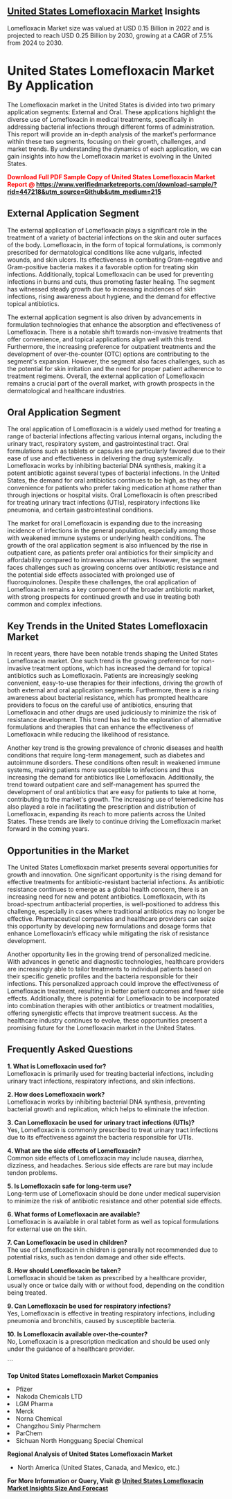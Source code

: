 <h2><a href="https://www.verifiedmarketreports.com/download-sample/?rid=447218&amp;utm_source=Github&amp;utm_medium=215" target="_blank">United States Lomefloxacin Market</a> Insights</h2><p>Lomefloxacin Market size was valued at USD 0.15 Billion in 2022 and is projected to reach USD 0.25 Billion by 2030, growing at a CAGR of 7.5% from 2024 to 2030.</p><p> <h1>United States Lomefloxacin Market By Application</h1> <p>The Lomefloxacin market in the United States is divided into two primary application segments: External and Oral. These applications highlight the diverse use of Lomefloxacin in medical treatments, specifically in addressing bacterial infections through different forms of administration. This report will provide an in-depth analysis of the market's performance within these two segments, focusing on their growth, challenges, and market trends. By understanding the dynamics of each application, we can gain insights into how the Lomefloxacin market is evolving in the United States.</p> <p><strong><p><span class=""><span style="color: #ff0000;"><strong>Download Full PDF Sample Copy of United States Lomefloxacin Market Report</strong> @ </span><a href="https://www.verifiedmarketreports.com/download-sample/?rid=447218&amp;utm_source=Github&amp;utm_medium=215" target="_blank">https://www.verifiedmarketreports.com/download-sample/?rid=447218&amp;utm_source=Github&amp;utm_medium=215</a></span></p></strong></p> <h2>External Application Segment</h2> <p>The external application of Lomefloxacin plays a significant role in the treatment of a variety of bacterial infections on the skin and outer surfaces of the body. Lomefloxacin, in the form of topical formulations, is commonly prescribed for dermatological conditions like acne vulgaris, infected wounds, and skin ulcers. Its effectiveness in combating Gram-negative and Gram-positive bacteria makes it a favorable option for treating skin infections. Additionally, topical Lomefloxacin can be used for preventing infections in burns and cuts, thus promoting faster healing. The segment has witnessed steady growth due to increasing incidences of skin infections, rising awareness about hygiene, and the demand for effective topical antibiotics. <p>The external application segment is also driven by advancements in formulation technologies that enhance the absorption and effectiveness of Lomefloxacin. There is a notable shift towards non-invasive treatments that offer convenience, and topical applications align well with this trend. Furthermore, the increasing preference for outpatient treatments and the development of over-the-counter (OTC) options are contributing to the segment's expansion. However, the segment also faces challenges, such as the potential for skin irritation and the need for proper patient adherence to treatment regimens. Overall, the external application of Lomefloxacin remains a crucial part of the overall market, with growth prospects in the dermatological and healthcare industries. </p> <h2>Oral Application Segment</h2> <p>The oral application of Lomefloxacin is a widely used method for treating a range of bacterial infections affecting various internal organs, including the urinary tract, respiratory system, and gastrointestinal tract. Oral formulations such as tablets or capsules are particularly favored due to their ease of use and effectiveness in delivering the drug systemically. Lomefloxacin works by inhibiting bacterial DNA synthesis, making it a potent antibiotic against several types of bacterial infections. In the United States, the demand for oral antibiotics continues to be high, as they offer convenience for patients who prefer taking medication at home rather than through injections or hospital visits. Oral Lomefloxacin is often prescribed for treating urinary tract infections (UTIs), respiratory infections like pneumonia, and certain gastrointestinal conditions. <p>The market for oral Lomefloxacin is expanding due to the increasing incidence of infections in the general population, especially among those with weakened immune systems or underlying health conditions. The growth of the oral application segment is also influenced by the rise in outpatient care, as patients prefer oral antibiotics for their simplicity and affordability compared to intravenous alternatives. However, the segment faces challenges such as growing concerns over antibiotic resistance and the potential side effects associated with prolonged use of fluoroquinolones. Despite these challenges, the oral application of Lomefloxacin remains a key component of the broader antibiotic market, with strong prospects for continued growth and use in treating both common and complex infections.</p> <h2>Key Trends in the United States Lomefloxacin Market</h2> <p>In recent years, there have been notable trends shaping the United States Lomefloxacin market. One such trend is the growing preference for non-invasive treatment options, which has increased the demand for topical antibiotics such as Lomefloxacin. Patients are increasingly seeking convenient, easy-to-use therapies for their infections, driving the growth of both external and oral application segments. Furthermore, there is a rising awareness about bacterial resistance, which has prompted healthcare providers to focus on the careful use of antibiotics, ensuring that Lomefloxacin and other drugs are used judiciously to minimize the risk of resistance development. This trend has led to the exploration of alternative formulations and therapies that can enhance the effectiveness of Lomefloxacin while reducing the likelihood of resistance. <p>Another key trend is the growing prevalence of chronic diseases and health conditions that require long-term management, such as diabetes and autoimmune disorders. These conditions often result in weakened immune systems, making patients more susceptible to infections and thus increasing the demand for antibiotics like Lomefloxacin. Additionally, the trend toward outpatient care and self-management has spurred the development of oral antibiotics that are easy for patients to take at home, contributing to the market's growth. The increasing use of telemedicine has also played a role in facilitating the prescription and distribution of Lomefloxacin, expanding its reach to more patients across the United States. These trends are likely to continue driving the Lomefloxacin market forward in the coming years.</p> <h2>Opportunities in the Market</h2> <p>The United States Lomefloxacin market presents several opportunities for growth and innovation. One significant opportunity is the rising demand for effective treatments for antibiotic-resistant bacterial infections. As antibiotic resistance continues to emerge as a global health concern, there is an increasing need for new and potent antibiotics. Lomefloxacin, with its broad-spectrum antibacterial properties, is well-positioned to address this challenge, especially in cases where traditional antibiotics may no longer be effective. Pharmaceutical companies and healthcare providers can seize this opportunity by developing new formulations and dosage forms that enhance Lomefloxacin’s efficacy while mitigating the risk of resistance development.</p> <p>Another opportunity lies in the growing trend of personalized medicine. With advances in genetic and diagnostic technologies, healthcare providers are increasingly able to tailor treatments to individual patients based on their specific genetic profiles and the bacteria responsible for their infections. This personalized approach could improve the effectiveness of Lomefloxacin treatment, resulting in better patient outcomes and fewer side effects. Additionally, there is potential for Lomefloxacin to be incorporated into combination therapies with other antibiotics or treatment modalities, offering synergistic effects that improve treatment success. As the healthcare industry continues to evolve, these opportunities present a promising future for the Lomefloxacin market in the United States.</p> <h2>Frequently Asked Questions</h2> <p><strong>1. What is Lomefloxacin used for?</strong><br> Lomefloxacin is primarily used for treating bacterial infections, including urinary tract infections, respiratory infections, and skin infections.</p> <p><strong>2. How does Lomefloxacin work?</strong><br> Lomefloxacin works by inhibiting bacterial DNA synthesis, preventing bacterial growth and replication, which helps to eliminate the infection.</p> <p><strong>3. Can Lomefloxacin be used for urinary tract infections (UTIs)?</strong><br> Yes, Lomefloxacin is commonly prescribed to treat urinary tract infections due to its effectiveness against the bacteria responsible for UTIs.</p> <p><strong>4. What are the side effects of Lomefloxacin?</strong><br> Common side effects of Lomefloxacin may include nausea, diarrhea, dizziness, and headaches. Serious side effects are rare but may include tendon problems.</p> <p><strong>5. Is Lomefloxacin safe for long-term use?</strong><br> Long-term use of Lomefloxacin should be done under medical supervision to minimize the risk of antibiotic resistance and other potential side effects.</p> <p><strong>6. What forms of Lomefloxacin are available?</strong><br> Lomefloxacin is available in oral tablet form as well as topical formulations for external use on the skin.</p> <p><strong>7. Can Lomefloxacin be used in children?</strong><br> The use of Lomefloxacin in children is generally not recommended due to potential risks, such as tendon damage and other side effects.</p> <p><strong>8. How should Lomefloxacin be taken?</strong><br> Lomefloxacin should be taken as prescribed by a healthcare provider, usually once or twice daily with or without food, depending on the condition being treated.</p> <p><strong>9. Can Lomefloxacin be used for respiratory infections?</strong><br> Yes, Lomefloxacin is effective in treating respiratory infections, including pneumonia and bronchitis, caused by susceptible bacteria.</p> <p><strong>10. Is Lomefloxacin available over-the-counter?</strong><br> No, Lomefloxacin is a prescription medication and should be used only under the guidance of a healthcare provider.</p> ```</p><p><strong>Top United States Lomefloxacin Market Companies</strong></p><div data-test-id=""><p><li>Pfizer</li><li> Nakoda Chemicals LTD</li><li> LGM Pharma</li><li> Merck</li><li> Norna Chemical</li><li> Changzhou Sinly Pharmchem</li><li> ParChem</li><li> Sichuan North Hongguang Special Chemical</li></p><div><strong>Regional Analysis of&nbsp;United States Lomefloxacin Market</strong></div><ul><li dir="ltr"><p dir="ltr">North America&nbsp;(United States, Canada, and Mexico, etc.)</p></li></ul><p><strong>For More Information or Query, Visit @&nbsp;</strong><strong><a href="https://www.verifiedmarketreports.com/product/lomefloxacin-market/?utm_source=Github&amp;utm_medium=215" target="_blank">United States Lomefloxacin Market Insights Size And Forecast</a></strong></p></div>
